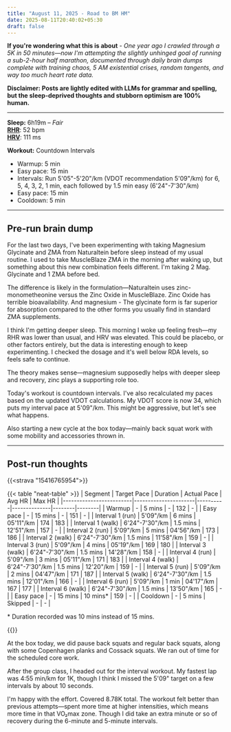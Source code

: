 ```yaml
---
title: "August 11, 2025 - Road to BM HM"
date: 2025-08-11T20:40:02+05:30
draft: false
---
```


**If you're wondering what this is about** - _One year ago I crawled through a 5K in 50 minutes—now I'm attempting the slightly unhinged goal of running a sub-2-hour half marathon, documented through daily brain dumps complete with training chaos, 5 AM existential crises, random tangents, and way too much heart rate data._

**Disclaimer: Posts are lightly edited with LLMs for grammar and spelling, but the sleep-deprived thoughts and stubborn optimism are 100% human.**

---

**Sleep:** 6h19m – _Fair_  
[**RHR**](https://www.polar.com/en/guide/resting-heart-rate): 52 bpm  
[**HRV**](https://www.polar.com/en/guide/heart-rate-variability-hrv): 111 ms

**Workout:** Countdown Intervals

- Warmup: 5 min
- Easy pace: 15 min
- Intervals: Run 5'05"-5'20"/km (VDOT recommendation 5'09"/km) for 6, 5, 4, 3, 2, 1 min, each followed by 1.5 min easy (6'24"-7'30"/km)
- Easy pace: 15 min
- Cooldown: 5 min

---

## Pre-run brain dump

For the last two days, I've been experimenting with taking Magnesium Glycinate and ZMA from Naturaltein before sleep instead of my usual routine. I used to take MuscleBlaze ZMA in the morning after waking up, but something about this new combination feels different. I'm taking 2 Mag. Glycinate and 1 ZMA before bed.

The difference is likely in the formulation—Naturaltein uses zinc-monometheonine versus the Zinc Oxide in MuscleBlaze. Zinc Oxide has terrible bioavailability. And magnesium - The glycinate form is far superior for absorption compared to the other forms you usually find in standard ZMA supplements.

I think I'm getting deeper sleep. This morning I woke up feeling fresh—my RHR was lower than usual, and HRV was elevated. This could be placebo, or other factors entirely, but the data is interesting enough to keep experimenting. I checked the dosage and it's well below RDA levels, so feels safe to continue.

The theory makes sense—magnesium supposedly helps with deeper sleep and recovery, zinc plays a supporting role too.

Today's workout is countdown intervals. I've also recalculated my paces based on the updated VDOT calculations. My VDOT score is now 34, which puts my interval pace at 5'09"/km. This might be aggressive, but let's see what happens.

Also starting a new cycle at the box today—mainly back squat work with some mobility and accessories thrown in.

---

## Post-run thoughts

{{<strava "15416765954">}}

{{< table "neat-table" >}}
| Segment | Target Pace | Duration | Actual Pace | Avg HR | Max HR |
|-------------------------|----------------------|----------|--------------|--------|--------|
| Warmup | - | 5 mins | - | 132 | - |
| Easy pace | - | 15 mins | - | 151 | - |
| Interval 1 (run) | 5'09"/km | 6 mins | 05'11"/km | 174 | 183 |
| Interval 1 (walk) | 6'24"-7'30"/km | 1.5 mins | 12'51"/km | 157 | - |
| Interval 2 (run) | 5'09"/km | 5 mins | 04'56"/km | 173 | 186 |
| Interval 2 (walk) | 6'24"-7'30"/km | 1.5 mins | 11'58"/km | 159 | - |
| Interval 3 (run) | 5'09"/km | 4 mins | 05'19"/km | 169 | 180 |
| Interval 3 (walk) | 6'24"-7'30"/km | 1.5 mins | 14'28"/km | 158 | - |
| Interval 4 (run) | 5'09"/km | 3 mins | 05'11"/km | 171 | 183 |
| Interval 4 (walk) | 6'24"-7'30"/km | 1.5 mins | 12'20"/km | 159 | - |
| Interval 5 (run) | 5'09"/km | 2 mins | 04'47"/km | 171 | 187 |
| Interval 5 (walk) | 6'24"-7'30"/km | 1.5 mins | 12'01"/km | 166 | - |
| Interval 6 (run) | 5'09"/km | 1 min | 04'17"/km | 167 | 177 |
| Interval 6 (walk) | 6'24"-7'30"/km | 1.5 mins | 13'50"/km | 165 | - |
| Easy pace | - | 15 mins | 10 mins\* | 159 | - |
| Cooldown | - | 5 mins | Skipped | - | - |

\* Duration recorded was 10 mins instead of 15 mins.

{{</table>}}

At the box today, we did pause back squats and regular back squats, along with some Copenhagen planks and Cossack squats. We ran out of time for the scheduled core work.

After the group class, I headed out for the interval workout. My fastest lap was 4:55 min/km for 1K, though I think I missed the 5'09" target on a few intervals by about 10 seconds.

I'm happy with the effort. Covered 8.78K total. The workout felt better than previous attempts—spent more time at higher intensities, which means more time in that VO₂max zone. Though I did take an extra minute or so of recovery during the 6-minute and 5-minute intervals.
